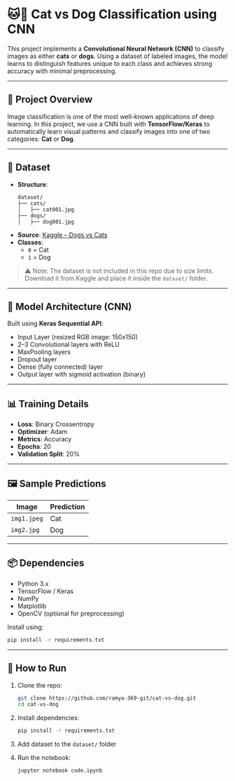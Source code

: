 # 🐱🐶 Cat vs Dog Classification using CNN

This project implements a **Convolutional Neural Network (CNN)** to classify images as either **cats** or **dogs**. Using a dataset of labeled images, the model learns to distinguish features unique to each class and achieves strong accuracy with minimal preprocessing.

---

## 📌 Project Overview

Image classification is one of the most well-known applications of deep learning. In this project, we use a CNN built with **TensorFlow/Keras** to automatically learn visual patterns and classify images into one of two categories: **Cat** or **Dog**.

---

## 🧾 Dataset

- **Structure**:
  ```
  dataset/
  ├── cats/
  │   ├── cat001.jpg
  ├── dogs/
  │   ├── dog001.jpg
  ```
- **Source**: [Kaggle – Dogs vs Cats](https://www.kaggle.com/competitions/dogs-vs-cats/data)
- **Classes**:  
  - `0` = Cat  
  - `1` = Dog

> ⚠️ Note: The dataset is not included in this repo due to size limits. Download it from Kaggle and place it inside the `dataset/` folder.

---

## 🧠 Model Architecture (CNN)

Built using **Keras Sequential API**:

- Input Layer (resized RGB image: 150x150)
- 2–3 Convolutional layers with ReLU
- MaxPooling layers
- Dropout layer
- Dense (fully connected) layer
- Output layer with sigmoid activation (binary)

---

## 📊 Training Details

- **Loss**: Binary Crossentropy  
- **Optimizer**: Adam  
- **Metrics**: Accuracy  
- **Epochs**: 20  
- **Validation Split**: 20%

---

## 🖼️ Sample Predictions

| Image      | Prediction |
|------------|------------|
| `img1.jpeg`| Cat        |
| `img2.jpg` | Dog        |

---

## 📦 Dependencies

- Python 3.x  
- TensorFlow / Keras  
- NumPy  
- Matplotlib  
- OpenCV (optional for preprocessing)

Install using:
```bash
pip install -r requirements.txt
```

---

## 🚀 How to Run

1. Clone the repo:
   ```bash
   git clone https://github.com/ramya-369-git/cat-vs-dog.git
   cd cat-vs-dog
   ```

2. Install dependencies:
   ```bash
   pip install -r requirements.txt
   ```

3. Add dataset to the `dataset/` folder

4. Run the notebook:
   ```bash
   jupyter notebook code.ipynb
   ```
